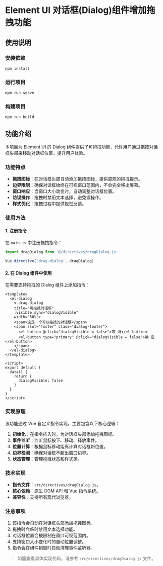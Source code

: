 # Element UI 对话框(Dialog)组件增加拖拽功能

## 使用说明

### 安装依赖
```bash
npm install
```

### 运行项目
```bash
npm run serve
```

### 构建项目
```bash
npm run build
```

## 功能介绍

本项目为 Element UI 的 Dialog 组件提供了可拖拽功能，允许用户通过拖拽对话框头部来移动对话框位置，提升用户体验。

### 功能特点

- **拖拽图标**：在对话框头部自动添加拖拽图标，提供直观的拖拽提示。
- **边界限制**：确保对话框始终在可视窗口范围内，不会完全移出屏幕。
- **窗口响应**：当窗口大小改变时，自动调整对话框位置。
- **防误操作**：拖拽时禁用文本选择，避免误操作。
- **样式优化**：拖拽过程中提供视觉反馈。

### 使用方法

#### 1. 注册指令
在 `main.js` 中注册拖拽指令：

```javascript
import dragDialog from '@/directives/dragDialog.js'

Vue.directive('drag-dialog', dragDialog)
```

#### 2. 在 Dialog 组件中使用
在需要支持拖拽的 Dialog 组件上添加指令：

```vue
<template>
  <el-dialog
    v-drag-dialog
    title="可拖拽对话框"
    :visible.sync="dialogVisible"
    width="50%">
    <span>这是一个可以拖拽的对话框</span>
    <span slot="footer" class="dialog-footer">
      <el-button @click="dialogVisible = false">取 消</el-button>
      <el-button type="primary" @click="dialogVisible = false">确 定</el-button>
    </span>
  </el-dialog>
</template>

<script>
export default {
  data() {
    return {
      dialogVisible: false
    }
  }
}
</script>
```

### 实现原理

该功能通过 Vue 自定义指令实现，主要包含以下核心逻辑：

1. **初始化**：在指令插入时，为对话框头部添加拖拽图标。
2. **事件监听**：监听鼠标按下、移动、释放事件。
3. **位置计算**：根据鼠标移动距离计算对话框新位置。
4. **边界检测**：确保对话框不超出窗口边界。
5. **状态管理**：管理拖拽状态和样式类。

### 技术实现

- **指令文件**：`src/directives/dragDialog.js`。
- **核心依赖**：原生 DOM API 和 Vue 指令系统。
- **兼容性**：支持所有现代浏览器。

### 注意事项

1. 该指令会自动在对话框头部添加拖拽图标。
2. 拖拽时会临时禁用文本选择功能。
3. 对话框位置会被限制在窗口可视范围内。
4. 支持窗口大小变化时的自动位置调整。
5. 指令会在组件销毁时自动清理事件监听器。

> 如需查看具体实现代码，请参考 `src/directives/dragDialog.js` 文件。


